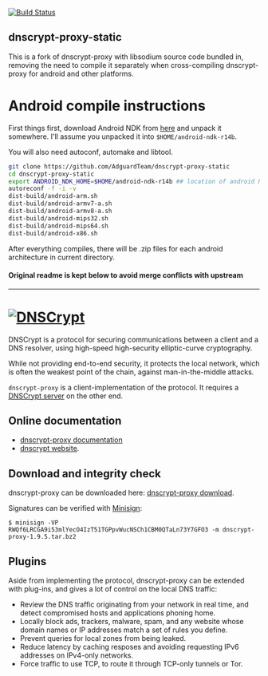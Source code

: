 [![Build Status](https://travis-ci.org/AdguardTeam/dnscrypt-proxy-static.png?branch=master)](https://travis-ci.org/AdguardTeam/dnscrypt-proxy-static?branch=master)

dnscrypt-proxy-static
---------------------

This is a fork of dnscrypt-proxy with libsodium source code bundled in, removing the need to compile it separately when cross-compiling dnscrypt-proxy for android and other platforms.

Android compile instructions
============================

First things first, download Android NDK from [here](https://developer.android.com/ndk/downloads/index.html) and unpack it somewhere. I'll assume you unpacked it into `$HOME/android-ndk-r14b`.

You will also need autoconf, automake and libtool.

```bash
git clone https://github.com/AdguardTeam/dnscrypt-proxy-static
cd dnscrypt-proxy-static
export ANDROID_NDK_HOME=$HOME/android-ndk-r14b ## location of android NDK
autoreconf -f -i -v
dist-build/android-arm.sh
dist-build/android-armv7-a.sh
dist-build/android-armv8-a.sh
dist-build/android-mips32.sh
dist-build/android-mips64.sh
dist-build/android-x86.sh
```

After everything compiles, there will be .zip files for each android architecture in current directory.

#### Original readme is kept below to avoid merge conflicts with upstream ####

---------------

[![DNSCrypt](https://raw.github.com/jedisct1/dnscrypt-proxy/master/dnscrypt-small.png)](https://dnscrypt.org)
============

DNSCrypt is a protocol for securing communications between a client
and a DNS resolver, using high-speed high-security elliptic-curve
cryptography.

While not providing end-to-end security, it protects the local network, which
is often the weakest point of the chain, against man-in-the-middle attacks.

`dnscrypt-proxy` is a client-implementation of the protocol. It
requires a [DNSCrypt server](https://www.dnscrypt.org/#dnscrypt-server) on
the other end.

Online documentation
--------------------

* [dnscrypt-proxy documentation](https://github.com/jedisct1/dnscrypt-proxy/wiki/)
* [dnscrypt website](https://dnscrypt.org).

Download and integrity check
----------------------------

dnscrypt-proxy can be downloaded here:
[dnscrypt-proxy download](https://download.dnscrypt.org/dnscrypt-proxy/).

Signatures can be verified with [Minisign](https://jedisct1.github.io/minisign/):

    $ minisign -VP RWQf6LRCGA9i53mlYecO4IzT51TGPpvWucNSCh1CBM0QTaLn73Y7GFO3 -m dnscrypt-proxy-1.9.5.tar.bz2

Plugins
-------

Aside from implementing the protocol, dnscrypt-proxy can be extended
with plug-ins, and gives a lot of control on the local DNS traffic:

- Review the DNS traffic originating from your network in real time,
and detect compromised hosts and applications phoning home.
- Locally block ads, trackers, malware, spam, and any website whose
domain names or IP addresses match a set of rules you define.
- Prevent queries for local zones from being leaked.
- Reduce latency by caching resposes and avoiding requesting IPv6
addresses on IPv4-only networks.
- Force traffic to use TCP, to route it through TCP-only tunnels or
Tor.
